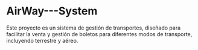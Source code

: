 # AirWay---System
Este proyecto es un sistema de gestión de transportes, diseñado para facilitar la venta y gestión de boletos para diferentes modos de transporte, incluyendo terrestre y aéreo.
